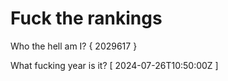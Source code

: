 # Fuck the rankings

Who the hell am I?
{ 2029617 }

What fucking year is it?
[ 2024-07-26T10:50:00Z ]
